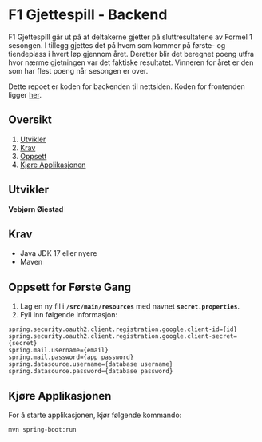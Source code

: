 # F1 Gjettespill - Backend
F1 Gjettespill går ut på at deltakerne gjetter på sluttresultatene av Formel 1 sesongen. I tillegg gjettes det på hvem som kommer på første- og tiendeplass i hvert løp gjennom året. Deretter blir det beregnet poeng utfra hvor nærme gjetningen var det faktiske resultatet. Vinneren for året er den som har flest poeng når sesongen er over.

Dette repoet er koden for backenden til nettsiden. Koden for frontenden ligger [her](https://github.com/voiestad/f1-gjettespill-frontend).

## Oversikt
1. [Utvikler](#utvikler)
2. [Krav](#krav)
3. [Oppsett](#oppsett-for-første-gang)
4. [Kjøre Applikasjonen](#kjøre-applikasjonen)

## Utvikler
**Vebjørn Øiestad**

## Krav
* Java JDK 17 eller nyere
* Maven

## Oppsett for Første Gang

1. Lag en ny fil i **`/src/main/resources`** med navnet **`secret.properties`**.
2. Fyll inn følgende informasjon:

```
spring.security.oauth2.client.registration.google.client-id={id}
spring.security.oauth2.client.registration.google.client-secret={secret}
spring.mail.username={email}
spring.mail.password={app password}
spring.datasource.username={database username}
spring.datasource.password={database password}
```

## Kjøre Applikasjonen

For å starte applikasjonen, kjør følgende kommando:

```
mvn spring-boot:run
```
